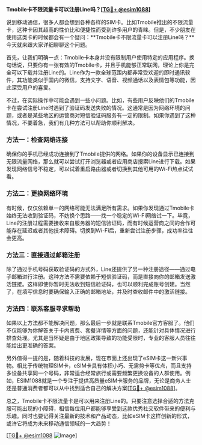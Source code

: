 **Tmobile卡不限流量卡可以注册Line吗？[[TG💪+ @esim1088](https://t.me/s/esim1088)]**

说到移动通信，很多人都会想到各种各样的SIM卡。比如Tmobile推出的不限流量卡，这种卡因其超高的性价比和便捷性而受到许多用户的青睐。但是，不少朋友在使用这类卡的时候都会有一个疑问：**Tmobile卡不限流量卡可以注册Line吗？**今天就来跟大家详细聊聊这个问题。

首先，让我们明确一点：Tmobile卡本身并没有限制用户使用特定的应用程序。换句话说，只要你有一张有效的Tmobile卡，并且手机能够正常联网，理论上你是完全可以下载并注册Line的。Line作为一款全球范围内都非常受欢迎的即时通讯软件，其功能类似于国内的微信，支持文字、语音、视频通话以及表情包等功能，因此深受用户的喜爱。

不过，在实际操作中可能会遇到一些小问题。比如，有些用户反映他们的Tmobile卡在尝试注册Line时遇到了验证码发送失败的情况。这通常是因为网络环境的问题，或者是某些地区的运营商对短信验证码服务有一定的限制。如果你遇到了这种情况，不要着急，我们有几种方法可以帮助你顺利解决。

### 方法一：检查网络连接

确保你的手机已经成功连接到了Tmobile提供的网络。如果你的设备显示已连接到无限流量网络，那么就可以尝试打开浏览器或者应用商店搜索Line进行下载。如果发现网络信号不稳定，可以试着重启路由器或者切换到其他可用的Wi-Fi热点试试看。

### 方法二：更换网络环境

有时候，仅仅依赖单一的网络可能无法满足所有需求。如果你发现通过Tmobile卡始终无法收到验证码，不妨换个思路——找一个稳定的Wi-Fi网络试一下。毕竟，Line的注册过程需要接收来自服务器的短信验证码，而有时候运营商之间的合作可能存在延迟或者其他技术障碍。切换到Wi-Fi后，重新尝试注册步骤，成功率往往会更高。

### 方法三：直接通过邮箱注册

除了通过手机号码获取验证码的方式外，Line还提供了另一种注册途径——通过电子邮箱进行注册。这种方法不需要依赖于短信验证码，而是直接向你的邮箱发送激活链接。这样即使你暂时无法收到短信验证码，也可以顺利完成账号创建。当然了，在填写信息时要确保输入正确的邮箱地址，并及时查收邮件中的激活链接。

### 方法四：联系客服寻求帮助

如果以上方法都不能解决问题，那么最后一步就是联系Tmobile官方客服了。他们不仅能够为你解答关于卡内资费、套餐详情等方面的问题，还能针对具体情况进行排查处理。尤其是当怀疑是由于地区政策导致的功能受限时，专业的客服人员往往能给出更准确的答案。

另外值得一提的是，随着科技的发展，现在市面上还出现了eSIM卡这一新兴事物。相比于传统物理SIM卡，eSIM卡具有体积小巧、无需剪卡等优点，而且支持多设备共享同一个号码，非常适合经常旅行或需要频繁更换设备的人群使用。例如，ESIM1088就是一个专注于提供高质量eSIM卡服务的品牌，无论是商务人士还是普通消费者都可以从中找到适合自己的解决方案[[TG💪+ @esim1088](https://t.me/s/esim1088)]。

总之，Tmobile卡不限流量卡是可以用来注册Line的。只要注意选择合适的方法克服可能出现的小障碍，相信每位用户都能够享受到这款优秀社交软件带来的便利与乐趣。同时也要记得关注最新的技术和产品动态，比如eSIM卡这样创新的形式，或许它将成为未来移动通信领域的一大趋势！

[[TG💪+ @esim1088](https://t.me/s/esim1088) ![Image](https://i.postimg.cc/4NQfJmqS/Snipaste-2025-05-13-00-14-12.png)]